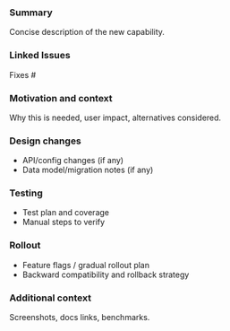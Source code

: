 ### Summary
Concise description of the new capability.

### Linked Issues
Fixes #

### Motivation and context
Why this is needed, user impact, alternatives considered.

### Design changes
- API/config changes (if any)
- Data model/migration notes (if any)

### Testing
- Test plan and coverage
- Manual steps to verify

### Rollout
- Feature flags / gradual rollout plan
- Backward compatibility and rollback strategy

### Additional context
Screenshots, docs links, benchmarks.

